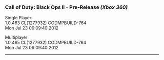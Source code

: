 ### Call of Duty: Black Ops II - Pre-Release _(Xbox 360)_
Single Player:  
1.0.463 CL(1277932) CODMPBUILD-764  
Mon Jul 23 06:09:40 2012

Multiplayer:  
1.0.465 CL(1277932) CODMPBUILD-764  
Mon Jul 23 06:09:40 2012  

---